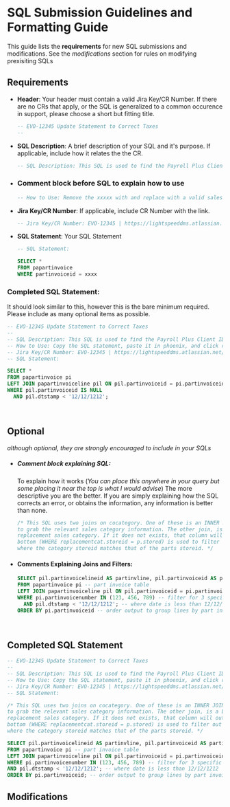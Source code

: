 # SQL Submission Guidelines and Formatting Guide
This guide lists the **requirements** for new SQL submissions and modifications.  See the *modifications* section for rules on modifying prexisiting SQLs
## **Requirements**

- **Header**: Your header must contain a valid Jira Key/CR Number. If there are no CRs that apply, or the SQL is generalized to a common occurence in support, please choose a short but fitting title.

  ```sql
  -- EVO-12345 Update Statement to Correct Taxes
  --
  ```

- **SQL Description**: A brief description of your SQL and it's purpose. If applicable, include how it relates the the CR.

  ```sql
  -- SQL Description: This SQL is used to find the Payroll Plus Client ID of all stores in a database
  ```

- ### Comment block before SQL to explain how to use

  ```sql
  -- How to Use: Remove the xxxxx with and replace with a valid sales deal number.
  ```

- **Jira Key/CR Number**: If applicable, include CR Number with the link. 

  ```sql
  -- Jira Key/CR Number: EVO-12345 | https://lightspeeddms.atlassian.net/jira/software/c/projects/EVO/issues/EVO-12345
  ```

- **SQL Statement**: Your SQL Statement

  ```sql
  -- SQL Statement:

  SELECT *
  FROM papartinvoice
  WHERE partinvoiceid = xxxx
  ```

### Completed SQL Statement:
  It should look similar to this, however this is the bare minimum required. Please include as many optional items as possible.

  ```sql
  -- EVO-12345 Update Statement to Correct Taxes
  --
  -- SQL Description: This SQL is used to find the Payroll Plus Client ID of all stores in a database
  -- How to Use: Copy the SQL statement, paste it in phoenix, and click run, no modification is neccesary.
  -- Jira Key/CR Number: EVO-12345 | https://lightspeeddms.atlassian.net/jira/software/c/projects/EVO/issues/EVO-12345
  -- SQL Statement:

  SELECT *
  FROM papartinvoice pi
  LEFT JOIN papartinvoiceline pil ON pil.partinvoiceid = pi.partinvoiceid
  WHERE pil.partinvoiceid IS NULL
    AND pil.dtstamp < '12/12/1212';
  ```
<br>

## **Optional**
  *although optional, they are strongly encouraged to include in your SQLs*

  - ##### Comment block explaining SQL:
    To explain how it works (*You can place this anywhere in your query but some placing it near the top is what I would advise*)
    The more descriptive you are the better. If you are simply explaining how the SQL corrects an error, or obtains the information,
    any information is better than none.

    ```sql
    /* This SQL uses two joins on cocategory. One of these is an INNER JOIN on the parts categoryid,
    to grab the relevant sales category information. The other join, is a LEFT JOIN used to find a
    replacement sales category. If it does not exists, that column will output blank. The where filter at the
    bottom (WHERE replacementcat.storeid = p.stored) is used to filter out the results from the LEFT JOIN,
    where the category storeid matches that of the parts storeid. */
    ```

  - #### Comments Explaining Joins and Filters:

    ```sql
    SELECT pil.partinvoicelineid AS partinvline, pil.partinvoiceid AS partinvid -- Adds an aliias to the column
    FROM papartinvoice pi -- part invoice table
    LEFT JOIN papartinvoiceline pil ON pil.partinvoiceid = pi.partinvoiceid -- join to include part invoice line information where it's relevant
    WHERE pi.partinvoicenumber IN (123, 456, 789) -- filter for 3 specific part invoice numbers
      AND pil.dtstamp < '12/12/1212'; -- where date is less than 12/12/1212
    ORDER BY pi.partinvoiceid -- order output to group lines by part invoice id
    ```

<br>

## **Completed SQL Statement**

  ```sql
  -- EVO-12345 Update Statement to Correct Taxes
  --
  -- SQL Description: This SQL is used to find the Payroll Plus Client ID of all stores in a database
  -- How to Use: Copy the SQL statement, paste it in phoenix, and click run, no modification is neccesary.
  -- Jira Key/CR Number: EVO-12345 | https://lightspeeddms.atlassian.net/jira/software/c/projects/EVO/issues/EVO-12345
  -- SQL Statement:

  /* This SQL uses two joins on cocategory. One of these is an INNER JOIN on the parts categoryid,
  to grab the relevant sales category information. The other join, is a LEFT JOIN used to find a
  replacement sales category. If it does not exists, that column will output blank. The where filter at the
  bottom (WHERE replacementcat.storeid = p.stored) is used to filter out the results from the LEFT JOIN,
  where the category storeid matches that of the parts storeid. */

  SELECT pil.partinvoicelineid AS partinvline, pil.partinvoiceid AS partinvid -- Adds an aliias to the column
  FROM papartinvoice pi -- part invoice table
  LEFT JOIN papartinvoiceline pil ON pil.partinvoiceid = pi.partinvoiceid -- join to include part invoice line information where it's relevant
  WHERE pi.partinvoicenumber IN (123, 456, 789) -- filter for 3 specific part invoice numbers
  AND pil.dtstamp < '12/12/1212'; -- where date is less than 12/12/1212
  ORDER BY pi.partinvoiceid; -- order output to group lines by part invoice id
  ```

## **Modifications**


